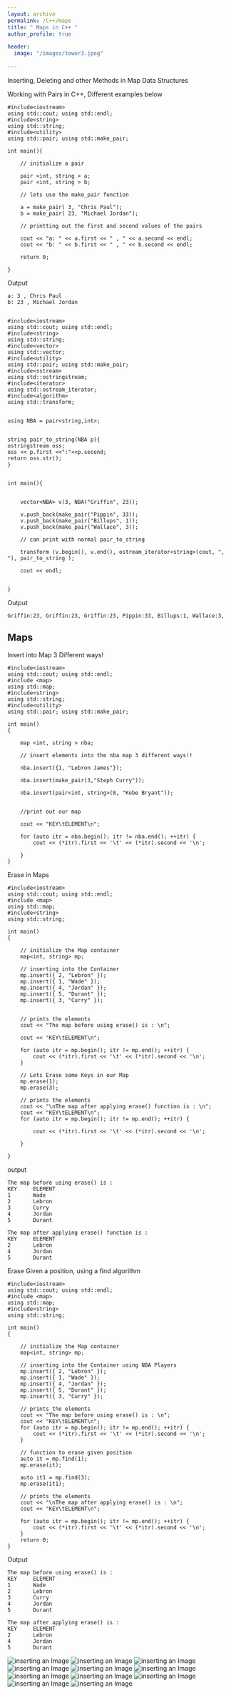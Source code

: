 ```yaml
---
layout: archive
permalink: /C++/maps
title: " Maps in C++ "
author_profile: true

header:
  image: "/images/tower3.jpeg"
  
---
```


Inserting, Deleting and other Methods in Map Data Structures

Working with Pairs in C++, Different examples below



    #include<iostream>
    using std::cout; using std::endl;
    #include<string>
    using std::string;
    #include<utility>
    using std::pair; using std::make_pair;

    int main(){

        // initialize a pair

        pair <int, string > a;
        pair <int, string > b;

        // lets use the make_pair function

        a = make_pair( 3, "Chris Paul");
        b = make_pair( 23, "Michael Jordan");

        // printting out the first and second values of the pairs

        cout << "a: " << a.first << " , " << a.second << endl;
        cout << "b: " << b.first << " , " << b.second << endl;

        return 0;

    }

Output

    a: 3 , Chris Paul
    b: 23 , Michael Jordan


    #include<iostream>
    using std::cout; using std::endl;
    #include<string>
    using std::string;
    #include<vector>
    using std::vector;
    #include<utility>
    using std::pair; using std::make_pair;
    #include<sstream>
    using std::ostringstream;
    #include<iterator>
    using std::ostream_iterator;
    #include<algorithm>
    using std::transform;


    using NBA = pair<string,int>; 


    string pair_to_string(NBA p){
    ostringstream oss;
    oss << p.first <<":"<<p.second;
    return oss.str();
    }


    int main(){

    
        vector<NBA> v(3, NBA("Griffin", 23));

        v.push_back(make_pair("Pippin", 33));
        v.push_back(make_pair("Billups", 1));
        v.push_back(make_pair("Wallace", 3));

        // can print with normal pair_to_string

        transform (v.begin(), v.end(), ostream_iterator<string>(cout, ", "), pair_to_string );
        
        cout << endl;


    }

Output

    Griffin:23, Griffin:23, Griffin:23, Pippin:33, Billups:1, Wallace:3, 



## Maps

Insert into Map 3 Different ways!


    #include<iostream>
    using std::cout; using std::endl;
    #include <map> 
    using std::map;
    #include<string>
    using std::string;
    #include<utility>
    using std::pair; using std::make_pair;

    int main() 
    { 
      
        map <int, string > nba;

        // insert elements into the nba map 3 different ways!!

        nba.insert({1, "Lebron James"});
        
        nba.insert(make_pair(3,"Steph Curry"));

        nba.insert(pair<int, string>(8, "Kobe Bryant"));


        //print out our map 

        cout << "KEY\tELEMENT\n";

        for (auto itr = nba.begin(); itr != nba.end(); ++itr) {
            cout << (*itr).first << '\t' << (*itr).second << '\n';

        }
    } 







Erase in Maps

    #include<iostream>
    using std::cout; using std::endl;
    #include <map> 
    using std::map;
    #include<string>
    using std::string;

    int main()
    {
    
        // initialize the Map container
        map<int, string> mp;

        // inserting into the Container
        mp.insert({ 2, "Lebron" });
        mp.insert({ 1, "Wade" });
        mp.insert({ 4, "Jordan" });
        mp.insert({ 5, "Durant" });
        mp.insert({ 3, "Curry" });

    
        // prints the elements
        cout << "The map before using erase() is : \n";

        cout << "KEY\tELEMENT\n";

        for (auto itr = mp.begin(); itr != mp.end(); ++itr) {
            cout << (*itr).first << '\t' << (*itr).second << '\n';
        }
    
        // Lets Erase some Keys in our Map
        mp.erase(1);
        mp.erase(3);
    
        // prints the elements
        cout << "\nThe map after applying erase() function is : \n";
        cout << "KEY\tELEMENT\n";
        for (auto itr = mp.begin(); itr != mp.end(); ++itr) {

            cout << (*itr).first << '\t' << (*itr).second << '\n';

        }

    }

output

    The map before using erase() is : 
    KEY     ELEMENT
    1       Wade
    2       Lebron
    3       Curry
    4       Jordan
    5       Durant

    The map after applying erase() function is : 
    KEY     ELEMENT
    2       Lebron
    4       Jordan
    5       Durant



Erase Given a position, using a find algorithm

    #include<iostream>
    using std::cout; using std::endl;
    #include <map> 
    using std::map;
    #include<string>
    using std::string;

    int main()
    {
    
        // initialize the Map container
        map<int, string> mp;

        // inserting into the Container using NBA Players
        mp.insert({ 2, "Lebron" });
        mp.insert({ 1, "Wade" });
        mp.insert({ 4, "Jordan" });
        mp.insert({ 5, "Durant" });
        mp.insert({ 3, "Curry" });
    
        // prints the elements
        cout << "The map before using erase() is : \n";
        cout << "KEY\tELEMENT\n";
        for (auto itr = mp.begin(); itr != mp.end(); ++itr) {
            cout << (*itr).first << '\t' << (*itr).second << '\n';
        }
    
        // function to erase given position
        auto it = mp.find(1);
        mp.erase(it);
    
        auto it1 = mp.find(3);
        mp.erase(it1);
    
        // prints the elements
        cout << "\nThe map after applying erase() is : \n";
        cout << "KEY\tELEMENT\n";

        for (auto itr = mp.begin(); itr != mp.end(); ++itr) {
            cout << (*itr).first << '\t' << (*itr).second << '\n';
        }
        return 0;
    }


Output

    The map before using erase() is : 
    KEY     ELEMENT
    1       Wade
    2       Lebron
    3       Curry
    4       Jordan
    5       Durant

    The map after applying erase() is : 
    KEY     ELEMENT
    2       Lebron
    4       Jordan
    5       Durant



![inserting an Image](/images/C++/maps/Page1.jpg)
![inserting an Image](/images/C++/maps/Page2.jpg)
![inserting an Image](/images/C++/maps/Page3.jpg)
![inserting an Image](/images/C++/maps/Page4.jpg)
![inserting an Image](/images/C++/maps/Page5.jpg)
![inserting an Image](/images/C++/maps/Page6.jpg)
![inserting an Image](/images/C++/maps/Page7.jpg)
![inserting an Image](/images/C++/maps/Page8.jpg)
![inserting an Image](/images/C++/maps/Page9.jpg)
![inserting an Image](/images/C++/maps/Page10.jpg)
![inserting an Image](/images/C++/maps/Page11.jpg)



